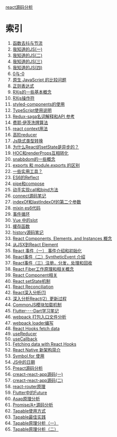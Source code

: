 <!--
 * @Description: In User Settings Edit
 * @Author: your name
 * @Date: 2019-09-13 10:11:15
 * @LastEditTime: 2019-09-25 11:28:05
 * @LastEditors: Please set LastEditors
 -->


[react源码分析](https://xiaoxiaosaohuo.github.io/react-books/)

# 索引

1. [函数去抖与节流](https://github.com/jinxin479/Note/issues/1)
2. [我知道的JS(一)](https://github.com/jinxin479/Note/issues/2)
3. [我知道的JS(二)](https://github.com/jinxin479/Note/issues/3)
4. [我知道的JS(三)](https://github.com/jinxin479/Note/issues/4)
5. [我知道的JS(四)](https://github.com/jinxin479/Note/issues/5)
6. [0与-0](https://github.com/jinxin479/Note/issues/6)
7. [原生 JavaScript 的比较问题](https://github.com/jinxin479/Note/issues/7)
8. [正则表达式](https://github.com/jinxin479/Note/issues/8)
9. [RXjs的一些基本概念](https://github.com/jinxin479/Note/issues/9)
10. [RXjs操作符](https://github.com/jinxin479/Note/issues/10)
11. [styled-components的使用](https://github.com/jinxin479/Note/issues/11)
12. [TypeScript使用说明](https://github.com/jinxin479/Note/issues/12)
13. [Redux-saga名词解释和API 参考](https://github.com/jinxin479/Note/issues/13)
14. [费耶·伊茨洗牌算法](https://github.com/jinxin479/Note/issues/14)
15. [react context用法](https://github.com/jinxin479/Note/issues/15)
16. [高阶reducer](https://github.com/jinxin479/Note/issues/16)
17. [Js隐式类型转换](https://github.com/jinxin479/Note/issues/17)
18. [为什么React的setState是异步的？](https://github.com/jinxin479/Note/issues/18)
19. [HOC和renderProps互相转化](https://github.com/jinxin479/Note/issues/19)
20. [snabbdom的一些概念](https://github.com/jinxin479/Note/issues/20)
21. [exports 和 module.exports 的区别](https://github.com/jinxin479/Note/issues/21)
22. [一些实用工具？](https://github.com/jinxin479/Note/issues/22)
23. [ES6的Reflect](https://github.com/jinxin479/Note/issues/23)
24. [pipe和compose](https://github.com/jinxin479/Note/issues/24)
25. [动手实现call和bind方法](https://github.com/jinxin479/Note/issues/25)
26. [connect源码笔记](https://github.com/jinxin479/Note/issues/26)
28. [indexOf和lastIndexOf的第二个参数](https://github.com/jinxin479/Note/issues/28)
29. [mixin es6代码](https://github.com/jinxin479/Note/issues/29)
30. [事件循环](https://github.com/jinxin479/Note/issues/30)
31. [Vue 中的slot ](https://github.com/jinxin479/Note/issues/31)
32. [缓存函数](https://github.com/jinxin479/Note/issues/32)
33. [history源码笔记](https://github.com/jinxin479/Note/issues/33)
34. [React Components, Elements, and Instances 概念 ](https://github.com/jinxin479/Note/issues/34)
35. [从JSX到React Element ](https://github.com/jinxin479/Note/issues/35)
36. [React 事件（一） 事件介绍和初始化](https://github.com/jinxin479/Note/issues/36)
37. [React事件（二）SyntheticEvent 介绍 ](https://github.com/jinxin479/Note/issues/37)
38. [React事件（三）注册，分发，处理和回收](https://github.com/jinxin479/Note/issues/38)
39. [React Fiber工作原理和相关概念](https://github.com/jinxin479/Note/issues/39)
40. [React Component相关 ](https://github.com/jinxin479/Note/issues/40)
41. [React setState机制](https://github.com/jinxin479/Note/issues/41)
42. [React Reconciliation](https://github.com/jinxin479/Note/issues/42)
43. [React深入分析(1)](https://github.com/jinxin479/Note/issues/43)
44. [深入分析React(2）更新过程](https://github.com/jinxin479/Note/issues/44)
45. [CommonJS模块加载机制](https://github.com/jinxin479/Note/issues/45)
46. [Flutter----Dart学习笔记](https://github.com/xiaoxiaosaohuo/Note/issues/46)
47. [webpack 打包入口文件分析](https://github.com/xiaoxiaosaohuo/Note/issues/47)
48. [webpack loader编写](https://github.com/xiaoxiaosaohuo/Note/issues/48)
49. [React Hooks fetch data](https://github.com/xiaoxiaosaohuo/Note/issues/56)
50. [useReducer](https://github.com/xiaoxiaosaohuo/Note/issues/57)
51. [useCallback](https://github.com/xiaoxiaosaohuo/Note/issues/58)
52. [Fetching data with React Hooks](https://github.com/xiaoxiaosaohuo/Note/issues/59)
53. [React Native 新架构简介](https://github.com/xiaoxiaosaohuo/Note/issues/60)
54. [Symbol.for 使用](https://github.com/xiaoxiaosaohuo/Note/issues/61)
55. [JS中的日期](https://github.com/xiaoxiaosaohuo/Note/issues/62)
56. [Preact源码分析](https://github.com/xiaoxiaosaohuo/Note/issues/63)
57. [creact-react-app源码(一)](https://github.com/xiaoxiaosaohuo/Note/issues/64)
58. [creact-react-app源码(二)](https://github.com/xiaoxiaosaohuo/Note/issues/65)
59. [react-router原理](https://github.com/xiaoxiaosaohuo/Note/issues/66)
60. [Flutter中的Future](https://github.com/xiaoxiaosaohuo/Note/issues/67)
61. [Asap原理分析](https://github.com/xiaoxiaosaohuo/Note/issues/68)
62. [Promise/A+源码分析](https://github.com/xiaoxiaosaohuo/Note/issues/69)
63. [Tapable使用方式](https://github.com/xiaoxiaosaohuo/Note/issues/70)
64. [Tapable最佳实践](https://github.com/xiaoxiaosaohuo/Note/issues/71)
65. [Tapable原理分析（一）](https://github.com/xiaoxiaosaohuo/Note/issues/72)
66. [Tapable原理分析（二）](https://github.com/xiaoxiaosaohuo/Note/issues/73)










